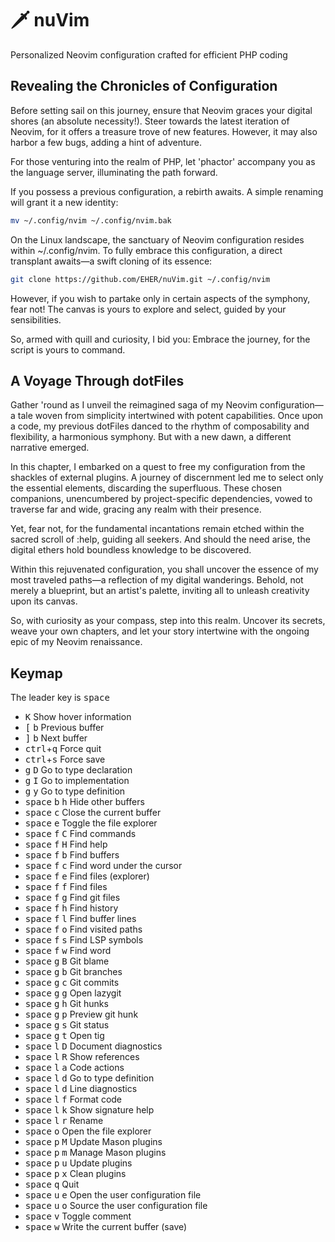 # 🗡️  nuVim

Personalized Neovim configuration crafted for efficient PHP coding

## Revealing the Chronicles of Configuration

Before setting sail on this journey, ensure that Neovim graces your digital
shores (an absolute necessity!). Steer towards the latest iteration of Neovim,
for it offers a treasure trove of new features. However, it may also harbor
a few bugs, adding a hint of adventure.

For those venturing into the realm of PHP, let 'phactor' accompany you as the
language server, illuminating the path forward.

If you possess a previous configuration, a rebirth awaits. A simple renaming
will grant it a new identity:

```bash
mv ~/.config/nvim ~/.config/nvim.bak
```

On the Linux landscape, the sanctuary of Neovim configuration resides within
~/.config/nvim. To fully embrace this configuration, a direct transplant
awaits—a swift cloning of its essence:

```bash
git clone https://github.com/EHER/nuVim.git ~/.config/nvim
```

However, if you wish to partake only in certain aspects of the symphony, fear
not! The canvas is yours to explore and select, guided by your sensibilities.

So, armed with quill and curiosity, I bid you: Embrace the journey, for the
script is yours to command.

## A Voyage Through dotFiles

Gather 'round as I unveil the reimagined saga of my Neovim configuration—a tale
woven from simplicity intertwined with potent capabilities. Once upon a code,
my previous dotFiles danced to the rhythm of composability and flexibility,
a harmonious symphony. But with a new dawn, a different narrative emerged.

In this chapter, I embarked on a quest to free my configuration from the
shackles of external plugins. A journey of discernment led me to select only
the essential elements, discarding the superfluous. These chosen companions,
unencumbered by project-specific dependencies, vowed to traverse far and wide,
gracing any realm with their presence.

Yet, fear not, for the fundamental incantations remain etched within the sacred
scroll of :help, guiding all seekers. And should the need arise, the digital
ethers hold boundless knowledge to be discovered.

Within this rejuvenated configuration, you shall uncover the essence of my most
traveled paths—a reflection of my digital wanderings. Behold, not merely
a blueprint, but an artist's palette, inviting all to unleash creativity upon
its canvas.

So, with curiosity as your compass, step into this realm. Uncover its secrets,
weave your own chapters, and let your story intertwine with the ongoing epic of
my Neovim renaissance.

## Keymap

The leader key is <kbd>space</kbd>

 - <kbd>K</kbd> Show hover information
 - <kbd>[</kbd> <kbd>b</kbd> Previous buffer
 - <kbd>]</kbd> <kbd>b</kbd> Next buffer
 - <kbd>ctrl</kbd>+<kbd>q</kbd> Force quit
 - <kbd>ctrl</kbd>+<kbd>s</kbd> Force save
 - <kbd>g</kbd> <kbd>D</kbd> Go to type declaration
 - <kbd>g</kbd> <kbd>I</kbd> Go to implementation
 - <kbd>g</kbd> <kbd>y</kbd> Go to type definition
 - <kbd>space</kbd> <kbd>b</kbd> <kbd>h</kbd> Hide other buffers
 - <kbd>space</kbd> <kbd>c</kbd> Close the current buffer
 - <kbd>space</kbd> <kbd>e</kbd> Toggle the file explorer
 - <kbd>space</kbd> <kbd>f</kbd> <kbd>C</kbd> Find commands
 - <kbd>space</kbd> <kbd>f</kbd> <kbd>H</kbd> Find help
 - <kbd>space</kbd> <kbd>f</kbd> <kbd>b</kbd> Find buffers
 - <kbd>space</kbd> <kbd>f</kbd> <kbd>c</kbd> Find word under the cursor
 - <kbd>space</kbd> <kbd>f</kbd> <kbd>e</kbd> Find files (explorer)
 - <kbd>space</kbd> <kbd>f</kbd> <kbd>f</kbd> Find files
 - <kbd>space</kbd> <kbd>f</kbd> <kbd>g</kbd> Find git files
 - <kbd>space</kbd> <kbd>f</kbd> <kbd>h</kbd> Find history
 - <kbd>space</kbd> <kbd>f</kbd> <kbd>l</kbd> Find buffer lines
 - <kbd>space</kbd> <kbd>f</kbd> <kbd>o</kbd> Find visited paths
 - <kbd>space</kbd> <kbd>f</kbd> <kbd>s</kbd> Find LSP symbols
 - <kbd>space</kbd> <kbd>f</kbd> <kbd>w</kbd> Find word
 - <kbd>space</kbd> <kbd>g</kbd> <kbd>B</kbd> Git blame
 - <kbd>space</kbd> <kbd>g</kbd> <kbd>b</kbd> Git branches
 - <kbd>space</kbd> <kbd>g</kbd> <kbd>c</kbd> Git commits
 - <kbd>space</kbd> <kbd>g</kbd> <kbd>g</kbd> Open lazygit
 - <kbd>space</kbd> <kbd>g</kbd> <kbd>h</kbd> Git hunks
 - <kbd>space</kbd> <kbd>g</kbd> <kbd>p</kbd> Preview git hunk
 - <kbd>space</kbd> <kbd>g</kbd> <kbd>s</kbd> Git status
 - <kbd>space</kbd> <kbd>g</kbd> <kbd>t</kbd> Open tig
 - <kbd>space</kbd> <kbd>l</kbd> <kbd>D</kbd> Document diagnostics
 - <kbd>space</kbd> <kbd>l</kbd> <kbd>R</kbd> Show references
 - <kbd>space</kbd> <kbd>l</kbd> <kbd>a</kbd> Code actions
 - <kbd>space</kbd> <kbd>l</kbd> <kbd>d</kbd> Go to type definition
 - <kbd>space</kbd> <kbd>l</kbd> <kbd>d</kbd> Line diagnostics
 - <kbd>space</kbd> <kbd>l</kbd> <kbd>f</kbd> Format code
 - <kbd>space</kbd> <kbd>l</kbd> <kbd>k</kbd> Show signature help
 - <kbd>space</kbd> <kbd>l</kbd> <kbd>r</kbd> Rename
 - <kbd>space</kbd> <kbd>o</kbd> Open the file explorer
 - <kbd>space</kbd> <kbd>p</kbd> <kbd>M</kbd> Update Mason plugins
 - <kbd>space</kbd> <kbd>p</kbd> <kbd>m</kbd> Manage Mason plugins
 - <kbd>space</kbd> <kbd>p</kbd> <kbd>u</kbd> Update plugins
 - <kbd>space</kbd> <kbd>p</kbd> <kbd>x</kbd> Clean plugins
 - <kbd>space</kbd> <kbd>q</kbd> Quit
 - <kbd>space</kbd> <kbd>u</kbd> <kbd>e</kbd> Open the user configuration file
 - <kbd>space</kbd> <kbd>u</kbd> <kbd>o</kbd> Source the user configuration file
 - <kbd>space</kbd> <kbd>v</kbd> Toggle comment
 - <kbd>space</kbd> <kbd>w</kbd> Write the current buffer (save)
